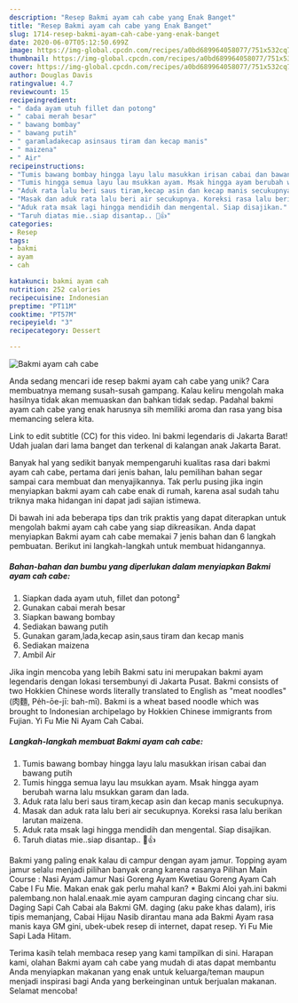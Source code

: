 ```yaml
---
description: "Resep Bakmi ayam cah cabe yang Enak Banget"
title: "Resep Bakmi ayam cah cabe yang Enak Banget"
slug: 1714-resep-bakmi-ayam-cah-cabe-yang-enak-banget
date: 2020-06-07T05:12:50.699Z
image: https://img-global.cpcdn.com/recipes/a0bd689964058077/751x532cq70/bakmi-ayam-cah-cabe-foto-resep-utama.jpg
thumbnail: https://img-global.cpcdn.com/recipes/a0bd689964058077/751x532cq70/bakmi-ayam-cah-cabe-foto-resep-utama.jpg
cover: https://img-global.cpcdn.com/recipes/a0bd689964058077/751x532cq70/bakmi-ayam-cah-cabe-foto-resep-utama.jpg
author: Douglas Davis
ratingvalue: 4.7
reviewcount: 15
recipeingredient:
- " dada ayam utuh fillet dan potong"
- " cabai merah besar"
- " bawang bombay"
- " bawang putih"
- " garamladakecap asinsaus tiram dan kecap manis"
- " maizena"
- " Air"
recipeinstructions:
- "Tumis bawang bombay hingga layu lalu masukkan irisan cabai dan bawang putih"
- "Tumis hingga semua layu lau msukkan ayam. Msak hingga ayam berubah warna lalu msukkan garam dan lada."
- "Aduk rata lalu beri saus tiram,kecap asin dan kecap manis secukupnya."
- "Masak dan aduk rata lalu beri air secukupnya. Koreksi rasa lalu berikan larutan maizena."
- "Aduk rata msak lagi hingga mendidih dan mengental. Siap disajikan."
- "Taruh diatas mie..siap disantap.. 🤤👍"
categories:
- Resep
tags:
- bakmi
- ayam
- cah

katakunci: bakmi ayam cah 
nutrition: 252 calories
recipecuisine: Indonesian
preptime: "PT11M"
cooktime: "PT57M"
recipeyield: "3"
recipecategory: Dessert

---
```



![Bakmi ayam cah cabe](https://img-global.cpcdn.com/recipes/a0bd689964058077/751x532cq70/bakmi-ayam-cah-cabe-foto-resep-utama.jpg)

Anda sedang mencari ide resep bakmi ayam cah cabe yang unik? Cara membuatnya memang susah-susah gampang. Kalau keliru mengolah maka hasilnya tidak akan memuaskan dan bahkan tidak sedap. Padahal bakmi ayam cah cabe yang enak harusnya sih memiliki aroma dan rasa yang bisa memancing selera kita.

Link to edit subtitle (CC) for this video. Ini bakmi legendaris di Jakarta Barat! Udah jualan dari lama banget dan terkenal di kalangan anak Jakarta Barat.

Banyak hal yang sedikit banyak mempengaruhi kualitas rasa dari bakmi ayam cah cabe, pertama dari jenis bahan, lalu pemilihan bahan segar sampai cara membuat dan menyajikannya. Tak perlu pusing jika ingin menyiapkan bakmi ayam cah cabe enak di rumah, karena asal sudah tahu triknya maka hidangan ini dapat jadi sajian istimewa.


Di bawah ini ada beberapa tips dan trik praktis yang dapat diterapkan untuk mengolah bakmi ayam cah cabe yang siap dikreasikan. Anda dapat menyiapkan Bakmi ayam cah cabe memakai 7 jenis bahan dan 6 langkah pembuatan. Berikut ini langkah-langkah untuk membuat hidangannya.

<!--inarticleads1-->

##### Bahan-bahan dan bumbu yang diperlukan dalam menyiapkan Bakmi ayam cah cabe:

1. Siapkan  dada ayam utuh, fillet dan potong²
1. Gunakan  cabai merah besar
1. Siapkan  bawang bombay
1. Sediakan  bawang putih
1. Gunakan  garam,lada,kecap asin,saus tiram dan kecap manis
1. Sediakan  maizena
1. Ambil  Air


Jika ingin mencoba yang lebih Bakmi satu ini merupakan bakmi ayam legendaris dengan lokasi tersembunyi di Jakarta Pusat. Bakmi consists of two Hokkien Chinese words literally translated to English as &#34;meat noodles&#34; (肉麵, Pe̍h-ōe-jī: bah-mī). Bakmi is a wheat based noodle which was brought to Indonesian archipelago by Hokkien Chinese immigrants from Fujian. Yi Fu Mie Ni Ayam Cah Cabai. 

<!--inarticleads2-->

##### Langkah-langkah membuat Bakmi ayam cah cabe:

1. Tumis bawang bombay hingga layu lalu masukkan irisan cabai dan bawang putih
1. Tumis hingga semua layu lau msukkan ayam. Msak hingga ayam berubah warna lalu msukkan garam dan lada.
1. Aduk rata lalu beri saus tiram,kecap asin dan kecap manis secukupnya.
1. Masak dan aduk rata lalu beri air secukupnya. Koreksi rasa lalu berikan larutan maizena.
1. Aduk rata msak lagi hingga mendidih dan mengental. Siap disajikan.
1. Taruh diatas mie..siap disantap.. 🤤👍


Bakmi yang paling enak kalau di campur dengan ayam jamur. Topping ayam jamur selalu menjadi pilihan banyak orang karena rasanya Pilihan Main Course : Nasi Ayam Jamur Nasi Goreng Ayam Kwetiau Goreng Ayam Cah Cabe I Fu Mie. Makan enak gak perlu mahal kan? * Bakmi Aloi yah.ini bakmi palembang.non halal.enaak.mie ayam campuran daging cincang char siu. Daging Sapi Cah Cabai ala Bakmi GM. daging (aku pake khas dalam), iris tipis memanjang, Cabai Hijau Nasib dirantau mana ada Bakmi Ayam rasa manis kaya GM gini, ubek-ubek resep di internet, dapat resep. Yi Fu Mie Sapi Lada Hitam. 

Terima kasih telah membaca resep yang kami tampilkan di sini. Harapan kami, olahan Bakmi ayam cah cabe yang mudah di atas dapat membantu Anda menyiapkan makanan yang enak untuk keluarga/teman maupun menjadi inspirasi bagi Anda yang berkeinginan untuk berjualan makanan. Selamat mencoba!
